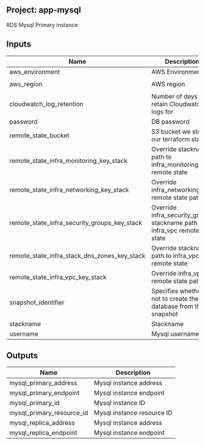 ## Project: app-mysql

RDS Mysql Primary instance


## Inputs

| Name | Description | Type | Default | Required |
|------|-------------|:----:|:-----:|:-----:|
| aws_environment | AWS Environment | string | - | yes |
| aws_region | AWS region | string | `eu-west-1` | no |
| cloudwatch_log_retention | Number of days to retain Cloudwatch logs for | string | - | yes |
| password | DB password | string | - | yes |
| remote_state_bucket | S3 bucket we store our terraform state in | string | - | yes |
| remote_state_infra_monitoring_key_stack | Override stackname path to infra_monitoring remote state | string | `` | no |
| remote_state_infra_networking_key_stack | Override infra_networking remote state path | string | `` | no |
| remote_state_infra_security_groups_key_stack | Override infra_security_groups stackname path to infra_vpc remote state | string | `` | no |
| remote_state_infra_stack_dns_zones_key_stack | Override stackname path to infra_vpc remote state | string | `` | no |
| remote_state_infra_vpc_key_stack | Override infra_vpc remote state path | string | `` | no |
| snapshot_identifier | Specifies whether or not to create the database from this snapshot | string | `` | no |
| stackname | Stackname | string | - | yes |
| username | Mysql username | string | - | yes |

## Outputs

| Name | Description |
|------|-------------|
| mysql_primary_address | Mysql instance address |
| mysql_primary_endpoint | Mysql instance endpoint |
| mysql_primary_id | Mysql instance ID |
| mysql_primary_resource_id | Mysql instance resource ID |
| mysql_replica_address | Mysql instance address |
| mysql_replica_endpoint | Mysql instance endpoint |

